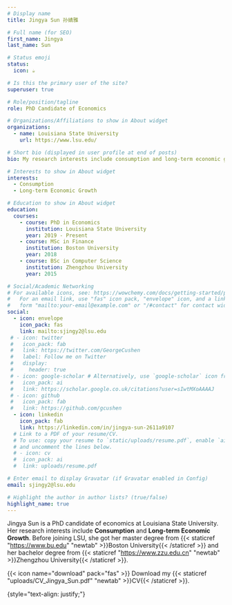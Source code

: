 ```yaml
---
# Display name
title: Jingya Sun 孙婧雅

# Full name (for SEO)
first_name: Jingya
last_name: Sun

# Status emoji
status:
  icon: ☕️

# Is this the primary user of the site?
superuser: true

# Role/position/tagline
role: PhD Candidate of Economics

# Organizations/Affiliations to show in About widget
organizations:
  - name: Louisiana State University
    url: https://www.lsu.edu/

# Short bio (displayed in user profile at end of posts)
bio: My research interests include consumption and long-term economic growth.

# Interests to show in About widget
interests:
  - Consumption
  - Long-term Economic Growth

# Education to show in About widget
education:
  courses:
    - course: PhD in Economics
      institution: Louisiana State University
      year: 2019 - Present
    - course: MSc in Finance
      institution: Boston University
      year: 2018
    - course: BSc in Computer Science
      institution: Zhengzhou University
      year: 2015

# Social/Academic Networking
# For available icons, see: https://wowchemy.com/docs/getting-started/page-builder/#icons
#   For an email link, use "fas" icon pack, "envelope" icon, and a link in the
#   form "mailto:your-email@example.com" or "/#contact" for contact widget.
social:
  - icon: envelope
    icon_pack: fas
    link: mailto:sjingy2@lsu.edu
 # - icon: twitter
 #   icon_pack: fab
 #   link: https://twitter.com/GeorgeCushen
 #   label: Follow me on Twitter
 #   display:
 #     header: true
 # - icon: google-scholar # Alternatively, use `google-scholar` icon from `ai` icon pack
 #   icon_pack: ai
 #   link: https://scholar.google.co.uk/citations?user=sIwtMXoAAAAJ
 # - icon: github
 #   icon_pack: fab
 #   link: https://github.com/gcushen
  - icon: linkedin
    icon_pack: fab
    link: https://linkedin.com/in/jingya-sun-2611a9107
  # Link to a PDF of your resume/CV.
  # To use: copy your resume to `static/uploads/resume.pdf`, enable `ai` icons in `params.yaml`,
  # and uncomment the lines below.
  # - icon: cv
  #  icon_pack: ai
  #  link: uploads/resume.pdf

# Enter email to display Gravatar (if Gravatar enabled in Config)
email: sjingy2@lsu.edu

# Highlight the author in author lists? (true/false)
highlight_name: true
---
```


Jingya Sun is a PhD candidate of economics at Louisiana State University. Her research interests include **Consumption** and **Long-term Economic Growth**. Before joining LSU, she got her master degree from {{< staticref "https://www.bu.edu" "newtab" >}}Boston University{{< /staticref >}} and her bachelor degree from {{< staticref "https://www.zzu.edu.cn" "newtab" >}}Zhengzhou University{{< /staticref >}}.

{{< icon name="download" pack="fas" >}} Download my {{< staticref "uploads/CV_Jingya_Sun.pdf" "newtab" >}}CV{{< /staticref >}}.

{style="text-align: justify;"}
